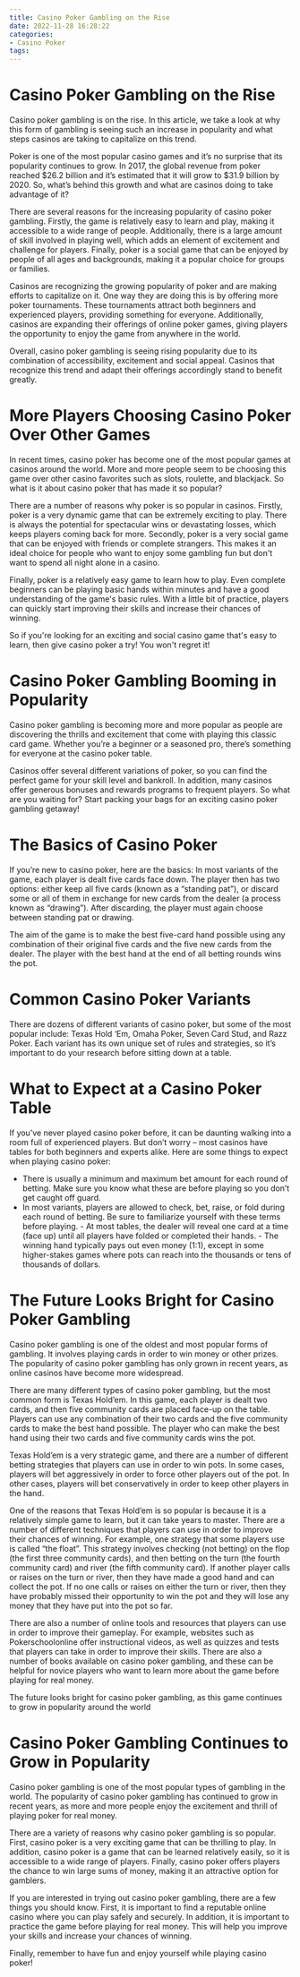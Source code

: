 ```yaml
---
title: Casino Poker Gambling on the Rise
date: 2022-11-28 16:28:22
categories:
- Casino Poker
tags:
---
```



#  Casino Poker Gambling on the Rise

Casino poker gambling is on the rise. In this article, we take a look at why this form of gambling is seeing such an increase in popularity and what steps casinos are taking to capitalize on this trend.

Poker is one of the most popular casino games and it’s no surprise that its popularity continues to grow. In 2017, the global revenue from poker reached $26.2 billion and it’s estimated that it will grow to $31.9 billion by 2020. So, what’s behind this growth and what are casinos doing to take advantage of it?

There are several reasons for the increasing popularity of casino poker gambling. Firstly, the game is relatively easy to learn and play, making it accessible to a wide range of people. Additionally, there is a large amount of skill involved in playing well, which adds an element of excitement and challenge for players. Finally, poker is a social game that can be enjoyed by people of all ages and backgrounds, making it a popular choice for groups or families.

Casinos are recognizing the growing popularity of poker and are making efforts to capitalize on it. One way they are doing this is by offering more poker tournaments. These tournaments attract both beginners and experienced players, providing something for everyone. Additionally, casinos are expanding their offerings of online poker games, giving players the opportunity to enjoy the game from anywhere in the world.

Overall, casino poker gambling is seeing rising popularity due to its combination of accessibility, excitement and social appeal. Casinos that recognize this trend and adapt their offerings accordingly stand to benefit greatly.

#  More Players Choosing Casino Poker Over Other Games

In recent times, casino poker has become one of the most popular games at casinos around the world. More and more people seem to be choosing this game over other casino favorites such as slots, roulette, and blackjack. So what is it about casino poker that has made it so popular?

There are a number of reasons why poker is so popular in casinos. Firstly, poker is a very dynamic game that can be extremely exciting to play. There is always the potential for spectacular wins or devastating losses, which keeps players coming back for more. Secondly, poker is a very social game that can be enjoyed with friends or complete strangers. This makes it an ideal choice for people who want to enjoy some gambling fun but don't want to spend all night alone in a casino.

Finally, poker is a relatively easy game to learn how to play. Even complete beginners can be playing basic hands within minutes and have a good understanding of the game's basic rules. With a little bit of practice, players can quickly start improving their skills and increase their chances of winning.

So if you're looking for an exciting and social casino game that's easy to learn, then give casino poker a try! You won't regret it!

#  Casino Poker Gambling Booming in Popularity

Casino poker gambling is becoming more and more popular as people are discovering the thrills and excitement that come with playing this classic card game. Whether you’re a beginner or a seasoned pro, there’s something for everyone at the casino poker table.

 Casinos offer several different variations of poker, so you can find the perfect game for your skill level and bankroll. In addition, many casinos offer generous bonuses and rewards programs to frequent players. So what are you waiting for? Start packing your bags for an exciting casino poker gambling getaway!

# The Basics of Casino Poker

If you’re new to casino poker, here are the basics: In most variants of the game, each player is dealt five cards face down. The player then has two options: either keep all five cards (known as a “standing pat”), or discard some or all of them in exchange for new cards from the dealer (a process known as “drawing”). After discarding, the player must again choose between standing pat or drawing.

The aim of the game is to make the best five-card hand possible using any combination of their original five cards and the five new cards from the dealer. The player with the best hand at the end of all betting rounds wins the pot.

# Common Casino Poker Variants

There are dozens of different variants of casino poker, but some of the most popular include: Texas Hold ‘Em, Omaha Poker, Seven Card Stud, and Razz Poker. Each variant has its own unique set of rules and strategies, so it’s important to do your research before sitting down at a table.

# What to Expect at a Casino Poker Table

If you’ve never played casino poker before, it can be daunting walking into a room full of experienced players. But don’t worry – most casinos have tables for both beginners and experts alike. Here are some things to expect when playing casino poker:

- There is usually a minimum and maximum bet amount for each round of betting. Make sure you know what these are before playing so you don’t get caught off guard.
- In most variants, players are allowed to check, bet, raise, or fold during each round of betting. Be sure to familiarize yourself with these terms before playing. - At most tables, the dealer will reveal one card at a time (face up) until all players have folded or completed their hands. - The winning hand typically pays out even money (1:1), except in some higher-stakes games where pots can reach into the thousands or tens of thousands of dollars.

#  The Future Looks Bright for Casino Poker Gambling

Casino poker gambling is one of the oldest and most popular forms of gambling. It involves playing cards in order to win money or other prizes. The popularity of casino poker gambling has only grown in recent years, as online casinos have become more widespread.

There are many different types of casino poker gambling, but the most common form is Texas Hold’em. In this game, each player is dealt two cards, and then five community cards are placed face-up on the table. Players can use any combination of their two cards and the five community cards to make the best hand possible. The player who can make the best hand using their two cards and five community cards wins the pot.

Texas Hold’em is a very strategic game, and there are a number of different betting strategies that players can use in order to win pots. In some cases, players will bet aggressively in order to force other players out of the pot. In other cases, players will bet conservatively in order to keep other players in the hand.

One of the reasons that Texas Hold’em is so popular is because it is a relatively simple game to learn, but it can take years to master. There are a number of different techniques that players can use in order to improve their chances of winning. For example, one strategy that some players use is called “the float”. This strategy involves checking (not betting) on the flop (the first three community cards), and then betting on the turn (the fourth community card) and river (the fifth community card). If another player calls or raises on the turn or river, then they have made a good hand and can collect the pot. If no one calls or raises on either the turn or river, then they have probably missed their opportunity to win the pot and they will lose any money that they have put into the pot so far.

There are also a number of online tools and resources that players can use in order to improve their gameplay. For example, websites such as Pokerschoolonline offer instructional videos, as well as quizzes and tests that players can take in order to improve their skills. There are also a number of books available on casino poker gambling, and these can be helpful for novice players who want to learn more about the game before playing for real money.

The future looks bright for casino poker gambling, as this game continues to grow in popularity around the world

#  Casino Poker Gambling Continues to Grow in Popularity

Casino poker gambling is one of the most popular types of gambling in the world. The popularity of casino poker gambling has continued to grow in recent years, as more and more people enjoy the excitement and thrill of playing poker for real money.

There are a variety of reasons why casino poker gambling is so popular. First, casino poker is a very exciting game that can be thrilling to play. In addition, casino poker is a game that can be learned relatively easily, so it is accessible to a wide range of players. Finally, casino poker offers players the chance to win large sums of money, making it an attractive option for gamblers.

If you are interested in trying out casino poker gambling, there are a few things you should know. First, it is important to find a reputable online casino where you can play safely and securely. In addition, it is important to practice the game before playing for real money. This will help you improve your skills and increase your chances of winning.

Finally, remember to have fun and enjoy yourself while playing casino poker!